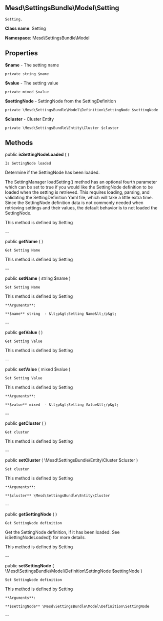 Mesd\SettingsBundle\Model\Setting
---------------

    Setting.

    


**Class name**: Setting

**Namespace**: Mesd\SettingsBundle\Model









Properties
----------


**$name** - The setting name



    private string $name






**$value** - The setting value



    private mixed $value






**$settingNode** - SettingNode from the SettingDefinition



    private \Mesd\SettingsBundle\Model\Definition\SettingNode $settingNode






**$cluster** - Cluster Entity



    private \Mesd\SettingsBundle\Entity\Cluster $cluster






Methods
-------


public **isSettingNodeLoaded** (  )


    Is SettingNode loaded

Determine if the SettingNode has been loaded.

The SettingManager loadSetting() method has an optional fourth parameter
which can be set to true if you would like the SettingNode definition to
be loaded when the setting is retrieved. This requires loading, parsing,
and validating the SettingDefinition Yaml file, which will take a little
extra time. Since the SettingNode definition data is not commonly needed
when retrieving settings and their values, the default behavior is to
not loaded the SettingNode.





This method is defined by Setting



--


public **getName** (  )


    Get Setting Name







This method is defined by Setting



--


public **setName** ( string $name )


    Set Setting Name







This method is defined by Setting


    **Arguments**:

    **$name** string  - &lt;p&gt;Setting Name&lt;/p&gt;


--


public **getValue** (  )


    Get Setting Value







This method is defined by Setting



--


public **setValue** ( mixed $value )


    Set Setting Value







This method is defined by Setting


    **Arguments**:

    **$value** mixed  - &lt;p&gt;Setting Value&lt;/p&gt;


--


public **getCluster** (  )


    Get cluster







This method is defined by Setting



--


public **setCluster** ( \Mesd\SettingsBundle\Entity\Cluster $cluster )


    Set cluster







This method is defined by Setting


    **Arguments**:

    **$cluster** \Mesd\SettingsBundle\Entity\Cluster 


--


public **getSettingNode** (  )


    Get SettingNode definition

Get the SettingNode definition, if it has been loaded. See
isSettingNodeLoaded() for more details.





This method is defined by Setting



--


public **setSettingNode** ( \Mesd\SettingsBundle\Model\Definition\SettingNode $settingNode )


    Set SettingNode definition







This method is defined by Setting


    **Arguments**:

    **$settingNode** \Mesd\SettingsBundle\Model\Definition\SettingNode 


--

